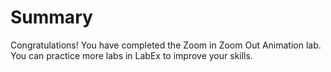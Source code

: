 # Summary

Congratulations! You have completed the Zoom in Zoom Out Animation lab. You can practice more labs in LabEx to improve your skills.
